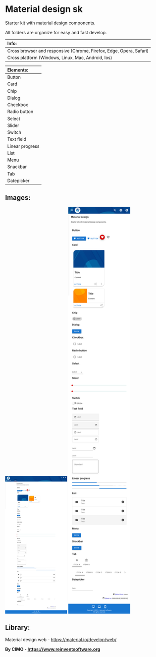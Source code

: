 Material design sk
==============

Starter kit with material design components.

All folders are organize for easy and fast develop.

| Info: |
|:---|
| Cross browser and responsive (Chrome, Firefox, Edge, Opera, Safari) |
| Cross platform (Windows, Linux, Mac, Android, Ios) |

| Elements: |
|:---|
| Button |
| Card |
| Chip |
| Dialog |
| Checkbox |
| Radio button |
| Select |
| Slider |
| Switch |
| Text field |
| Linear progress |
| List |
| Menu |
| Snackbar |
| Tab |
| Datepicker |

## Images:
<img src="screenshots/1.png" width="200" alt="1.png"/>
<img src="screenshots/2.png" width="200" alt="2.png"/>

## Library:
Material design web - https://material.io/develop/web/

<b>By CIMO - https://www.reinventsoftware.org</b>